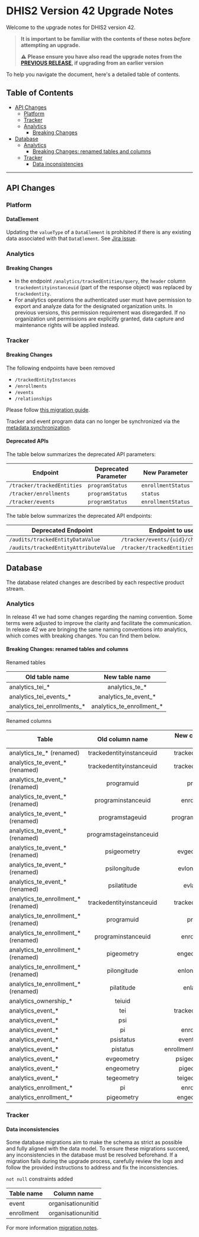 # DHIS2 Version 42 Upgrade Notes

Welcome to the upgrade notes for DHIS2 version 42.

> **It is important to be familiar with the contents of these notes *before* attempting an upgrade.**
>
> :warning: **Please ensure you have also read the upgrade notes from the [PREVIOUS RELEASE](../2.41/README.md), if upgrading from an earlier version**

To help you navigate the document, here's a detailed table of contents.

## Table of Contents

  - [API Changes](#api-changes)
    - [Platform](#platform)
    - [Tracker](#tracker)
    - [Analytics](#analytics)
      - [Breaking Changes](#breaking-changes)
  - [Database](#database)
    - [Analytics](#analytics-1)
      - [Breaking Changes: renamed tables and columns](#breaking-changes-renamed-tables-and-columns)
    - [Tracker](#tracker-1)
        - [Data inconsistencies](#data-inconsistencies)
---
## API Changes

### Platform

#### DataElement

Updating the `valueType` of a `DataElement` is prohibited if there is any existing data associated with that `DataElement`. See [Jira issue](https://dhis2.atlassian.net/browse/DHIS2-18152).

### Analytics

#### Breaking Changes

* In the endpoint `/analytics/trackedEntities/query`, the `header` column `trackedentityinstanceuid` (part of the response object) was replaced by `trackedentity`.
* For analytics operations the authenticated user must have permission to export and analyze data for the designated organization units.
  In previous versions, this permission requirement was disregarded. If no organization unit permissions are explicitly granted,
  data capture and maintenance rights will be applied instead.

### Tracker

#### Breaking Changes

The following endpoints have been removed

* `/trackedEntityInstances`
* `/enrollments`
* `/events`
* `/relationships`

Please follow [this migration
guide](https://docs.dhis2.org/en/develop/using-the-api/dhis-core-version-241/tracker-deprecated.html#webapi_tracker_migration).

Tracker and event program data can no longer be synchronized via the [metadata
synchronization](https://docs.dhis2.org/en/use/user-guides/dhis-core-version-master/exchanging-data/metadata-synchronization.html#about-data-and-metadata-synchronization).

#### Deprecated APIs

The table below summarizes the deprecated API parameters:

| Endpoint                   | Deprecated Parameter   | New Parameter        |
|----------------------------|------------------------|----------------------|
| `/tracker/trackedEntities` | `programStatus`        | `enrollmentStatus`   |
| `/tracker/enrollments`     | `programStatus`        | `status`             |
| `/tracker/events`          | `programStatus`        | `enrollmentStatus`   |

The table below summarizes the deprecated API endpoints:

| Deprecated Endpoint                   | Endpoint to use instead                     |
|---------------------------------------|---------------------------------------------|
| `/audits/trackedEntityDataValue`      | `/tracker/events/{uid}/changeLogs`          | 
| `/audits/trackedEntityAttributeValue` | `/tracker/trackedEntities/{uid}/changeLogs` |

## Database

The database related changes are described by each respective product stream.

### Analytics

In release 41 we had some changes regarding the naming convention. Some terms were adjusted to improve the clarity and facilitate the communication. In release 42 we are bringing the same naming conventions into analytics, which comes with breaking changes. You can find them below.

#### Breaking Changes: renamed tables and columns

 Renamed tables

| Old table name                | New table name               |
| ------------------------------|:----------------------------:|
| analytics_tei_*               | analytics_te_*               |
| analytics_tei_events_*        | analytics_te_event_*        |
| analytics_tei_enrollments_*   | analytics_te_enrollment_*   |

 Renamed columns

| Table                                 | Old column name               | New column name    |
| --------------------------------------|:-----------------------------:|-------------------:|
| analytics_te_* (renamed)              | trackedentityinstanceuid      | trackedentity      |
| analytics_te_event_* (renamed)        | trackedentityinstanceuid      | trackedentity      |
| analytics_te_event_* (renamed)        | programuid                    | program            |
| analytics_te_event_* (renamed)        | programinstanceuid            | enrollment         |
| analytics_te_event_* (renamed)        | programstageuid               | programstage       |
| analytics_te_event_* (renamed)        | programstageinstanceuid       | event              |
| analytics_te_event_* (renamed)        | psigeometry                   | evgeometry         |
| analytics_te_event_* (renamed)        | psilongitude                  | evlongitude        |
| analytics_te_event_* (renamed)        | psilatitude                   | evlatitude         |
| analytics_te_enrollment_* (renamed)   | trackedentityinstanceuid      | trackedentity      |
| analytics_te_enrollment_* (renamed)   | programuid                    | program            |
| analytics_te_enrollment_* (renamed)   | programinstanceuid            | enrollment         |
| analytics_te_enrollment_* (renamed)   | pigeometry                    | engeometry         |
| analytics_te_enrollment_* (renamed)   | pilongitude                   | enlongitude        |
| analytics_te_enrollment_* (renamed)   | pilatitude                    | enlatitude         |
| analytics_ownership_*                 | teiuid                        | teuid              |
| analytics_event_*                     | tei                           | trackedentity      |
| analytics_event_*                     | psi                           | event              |
| analytics_event_*                     | pi                            | enrollment         |
| analytics_event_*                     | psistatus                     | eventstatus        |
| analytics_event_*                     | pistatus                      | enrollmentstatus   |
| analytics_event_*                     | evgeometry                    | psigeometry        |
| analytics_event_*                     | engeometry                    | pigeometry         |
| analytics_event_*                     | tegeometry                    | teigeometry        |
| analytics_enrollment_*                | pi                            | enrollment         |
| analytics_enrollment_*                | pigeometry                    | engeometry         |

### Tracker

#### Data inconsistencies

Some database migrations aim to make the schema as strict as possible and fully aligned with the data model.
To ensure these migrations succeed, any inconsistencies in the database must be resolved beforehand.
If a migration fails during the upgrade process, carefully review the logs
and follow the provided instructions to address and fix the inconsistencies.

`not null` constraints added

| Table name                  |        Column name        |
|-----------------------------|:-------------------------:|
| event                       | organisationunitid        |
| enrollment                  | organisationunitid        |

For more information [migration notes](https://github.com/dhis2/dhis2-releases/blob/master/releases/2.42/migration-notes.md).